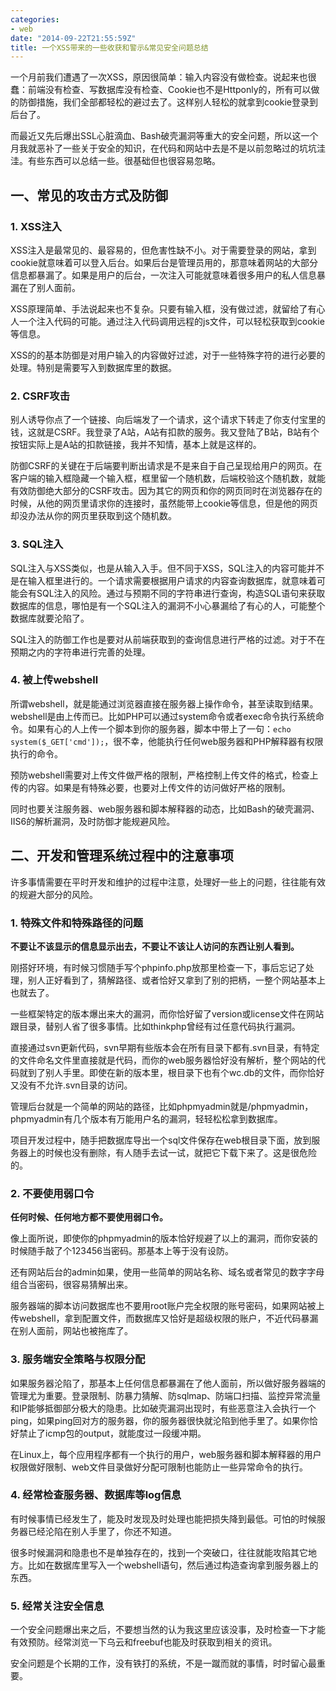 ```yaml
---
categories:
- web
date: "2014-09-22T21:55:59Z"
title: 一个XSS带来的一些收获和警示&常见安全问题总结
---
```


一个月前我们遭遇了一次XSS，原因很简单：输入内容没有做检查。说起来也很蠢：前端没有检查、写数据库没有检查、Cookie也不是Httponly的，所有可以做的防御措施，我们全部都轻松的避过去了。这样别人轻松的就拿到cookie登录到后台了。

而最近又先后爆出SSL心脏滴血、Bash破壳漏洞等重大的安全问题，所以这一个月我就恶补了一些关于安全的知识，在代码和网站中去是不是以前忽略过的坑坑洼洼。有些东西可以总结一些。很基础但也很容易忽略。

## 一、常见的攻击方式及防御

### 1. XSS注入

XSS注入是最常见的、最容易的，但危害性缺不小。对于需要登录的网站，拿到cookie就意味着可以登入后台。如果后台是管理员用的，那意味着网站的大部分信息都暴漏了。如果是用户的后台，一次注入可能就意味着很多用户的私人信息暴漏在了别人面前。

XSS原理简单、手法说起来也不复杂。只要有输入框，没有做过滤，就留给了有心人一个注入代码的可能。通过注入代码调用远程的js文件，可以轻松获取到cookie等信息。

XSS的的基本防御是对用户输入的内容做好过滤，对于一些特殊字符的进行必要的处理。特别是需要写入到数据库里的数据。

### 2. CSRF攻击

别人诱导你点了一个链接、向后端发了一个请求，这个请求下转走了你支付宝里的钱，这就是CSRF。我登录了A站，A站有扣款的服务。我又登陆了B站，B站有个按钮实际上是A站的扣款链接，我并不知情，基本上就是这样的。

防御CSRF的关键在于后端要判断出请求是不是来自于自己呈现给用户的网页。在客户端的输入框隐藏一个输入框，框里留一个随机数，后端校验这个随机数，就能有效防御绝大部分的CSRF攻击。因为其它的网页和你的网页同时在浏览器存在的时候，从他的网页里请求你的连接时，虽然能带上cookie等信息，但是他的网页却没办法从你的网页里获取到这个随机数。

### 3. SQL注入

SQL注入与XSS类似，也是从输入入手。但不同于XSS，SQL注入的内容可能并不是在输入框里进行的。一个请求需要根据用户请求的内容查询数据库，就意味着可能会有SQL注入的风险。通过与预期不同的字符串进行查询，构造SQL语句来获取数据库的信息，哪怕是有一个SQL注入的漏洞不小心暴漏给了有心的人，可能整个数据库就要沦陷了。

SQL注入的防御工作也是要对从前端获取到的查询信息进行严格的过滤。对于不在预期之内的字符串进行完善的处理。

### 4. 被上传webshell

所谓webshell，就是能通过浏览器直接在服务器上操作命令，甚至读取到结果。webshell是由上传而已。比如PHP可以通过system命令或者exec命令执行系统命令。如果有心的人上传一个脚本到你的服务器，脚本中带上了一句：`echo system($_GET['cmd']);`，很不幸，他能执行任何web服务器和PHP解释器有权限执行的命令。

预防webshell需要对上传文件做严格的限制，严格控制上传文件的格式，检查上传的内容。如果是有特殊必要，也要对上传文件的访问做好严格的限制。

同时也要关注服务器、web服务器和脚本解释器的动态，比如Bash的破壳漏洞、IIS6的解析漏洞，及时防御才能规避风险。


## 二、开发和管理系统过程中的注意事项

许多事情需要在平时开发和维护的过程中注意，处理好一些上的问题，往往能有效的规避大部分的风险。


### 1. 特殊文件和特殊路径的问题

**不要让不该显示的信息显示出去，不要让不该让人访问的东西让别人看到。**

刚搭好环境，有时候习惯随手写个phpinfo.php放那里检查一下，事后忘记了处理，别人正好看到了，猜解路径、或者恰好又拿到了别的把柄，一整个网站基本上也就去了。

一些框架特定的版本爆出来大的漏洞，而你恰好留了version或license文件在网站跟目录，替别人省了很多事情。比如thinkphp曾经有过任意代码执行漏洞。

直接通过svn更新代码，svn早期有些版本会在所有目录下都有.svn目录，有特定的文件命名文件里直接就是代码，而你的web服务器恰好没有解析，整个网站的代码就到了别人手里。即使在新的版本里，根目录下也有个wc.db的文件，而你恰好又没有不允许.svn目录的访问。

管理后台就是一个简单的网站的路径，比如phpmyadmin就是/phpmyadmin，phpmyadmin有几个版本有万能用户名的漏洞，轻轻松松拿到数据库。

项目开发过程中，随手把数据库导出一个sql文件保存在web根目录下面，放到服务器上的时候也没有删除，有人随手去试一试，就把它下载下来了。这是很危险的。

### 2. 不要使用弱口令

**任何时候、任何地方都不要使用弱口令。**

像上面所说，即使你的phpmyadmin的版本恰好规避了以上的漏洞，而你安装的时候随手敲了个123456当密码。那基本上等于没有设防。

还有网站后台的admin如果，使用一些简单的网站名称、域名或者常见的数字字母组合当密码，很容易猜解出来。

服务器端的脚本访问数据库也不要用root账户完全权限的账号密码，如果网站被上传webshell，拿到配置文件，而数据库又恰好是超级权限的账户，不近代码暴漏在别人面前，网站也被拖库了。

### 3. 服务端安全策略与权限分配

如果服务器沦陷了，那基本上任何信息都暴漏在了他人面前，所以做好服务器端的管理尤为重要。登录限制、防暴力猜解、防sqlmap、防端口扫描、监控异常流量和IP能够抵御部分极大的隐患。比如破壳漏洞出现时，有些恶意注入会执行一个ping，如果ping回对方的服务器，你的服务器很快就沦陷到他手里了。如果你恰好禁止了icmp包的output，就能度过一段缓冲期。

在Linux上，每个应用程序都有一个执行的用户，web服务器和脚本解释器的用户权限做好限制、web文件目录做好分配可限制也能防止一些异常命令的执行。

### 4. 经常检查服务器、数据库等log信息

有时候事情已经发生了，能及时发现及时处理也能把损失降到最低。可怕的时候服务器已经沦陷在别人手里了，你还不知道。

很多时候漏洞和隐患也不是单独存在的，找到一个突破口，往往就能攻陷其它地方。比如在数据库里写入一个webshell语句，然后通过构造查询拿到服务器上的东西。

### 5. 经常关注安全信息

一个安全问题爆出来之后，不要想当然的认为我这里应该没事，及时检查一下才能有效预防。经常浏览一下乌云和freebuf也能及时获取到相关的资讯。

安全问题是个长期的工作，没有铁打的系统，不是一蹴而就的事情，时时留心最重要。
